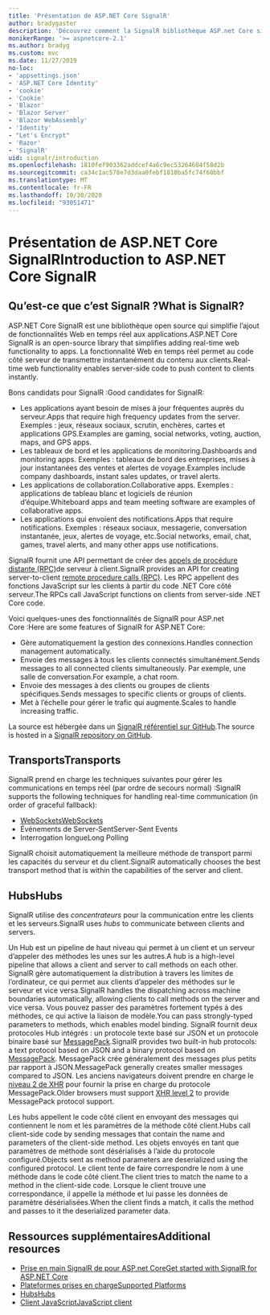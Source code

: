 ```yaml
---
title: 'Présentation de ASP.NET Core SignalR'
author: bradygaster
description: 'Découvrez comment la SignalR bibliothèque ASP.net Core simplifie l’ajout de fonctionnalités en temps réel aux applications.'
monikerRange: '>= aspnetcore-2.1'
ms.author: bradyg
ms.custom: mvc
ms.date: 11/27/2019
no-loc:
- 'appsettings.json'
- 'ASP.NET Core Identity'
- 'cookie'
- 'Cookie'
- 'Blazor'
- 'Blazor Server'
- 'Blazor WebAssembly'
- 'Identity'
- "Let's Encrypt"
- 'Razor'
- 'SignalR'
uid: signalr/introduction
ms.openlocfilehash: 1810fef903362addcef4a6c9ec53264604f58d2b
ms.sourcegitcommit: ca34c1ac578e7d3daa0febf1810ba5fc74f60bbf
ms.translationtype: MT
ms.contentlocale: fr-FR
ms.lasthandoff: 10/30/2020
ms.locfileid: "93051471"
---
```

# <a name="introduction-to-aspnet-core-no-locsignalr"></a><span data-ttu-id="29563-103">Présentation de ASP.NET Core SignalR</span><span class="sxs-lookup"><span data-stu-id="29563-103">Introduction to ASP.NET Core SignalR</span></span>

## <a name="what-is-no-locsignalr"></a><span data-ttu-id="29563-104">Qu’est-ce que c’est SignalR ?</span><span class="sxs-lookup"><span data-stu-id="29563-104">What is SignalR?</span></span>

<span data-ttu-id="29563-105">ASP.NET Core SignalR est une bibliothèque open source qui simplifie l’ajout de fonctionnalités Web en temps réel aux applications.</span><span class="sxs-lookup"><span data-stu-id="29563-105">ASP.NET Core SignalR is an open-source library that simplifies adding real-time web functionality to apps.</span></span> <span data-ttu-id="29563-106">La fonctionnalité Web en temps réel permet au code côté serveur de transmettre instantanément du contenu aux clients.</span><span class="sxs-lookup"><span data-stu-id="29563-106">Real-time web functionality enables server-side code to push content to clients instantly.</span></span>

<span data-ttu-id="29563-107">Bons candidats pour SignalR :</span><span class="sxs-lookup"><span data-stu-id="29563-107">Good candidates for SignalR:</span></span>

* <span data-ttu-id="29563-108">Les applications ayant besoin de mises à jour fréquentes auprès du serveur.</span><span class="sxs-lookup"><span data-stu-id="29563-108">Apps that require high frequency updates from the server.</span></span> <span data-ttu-id="29563-109">Exemples : jeux, réseaux sociaux, scrutin, enchères, cartes et applications GPS.</span><span class="sxs-lookup"><span data-stu-id="29563-109">Examples are gaming, social networks, voting, auction, maps, and GPS apps.</span></span>
* <span data-ttu-id="29563-110">Les tableaux de bord et les applications de monitoring.</span><span class="sxs-lookup"><span data-stu-id="29563-110">Dashboards and monitoring apps.</span></span> <span data-ttu-id="29563-111">Exemples : tableaux de bord des entreprises, mises à jour instantanées des ventes et alertes de voyage.</span><span class="sxs-lookup"><span data-stu-id="29563-111">Examples include company dashboards, instant sales updates, or travel alerts.</span></span>
* <span data-ttu-id="29563-112">Les applications de collaboration.</span><span class="sxs-lookup"><span data-stu-id="29563-112">Collaborative apps.</span></span> <span data-ttu-id="29563-113">Exemples : applications de tableau blanc et logiciels de réunion d’équipe.</span><span class="sxs-lookup"><span data-stu-id="29563-113">Whiteboard apps and team meeting software are examples of collaborative apps.</span></span>
* <span data-ttu-id="29563-114">Les applications qui envoient des notifications.</span><span class="sxs-lookup"><span data-stu-id="29563-114">Apps that require notifications.</span></span> <span data-ttu-id="29563-115">Exemples : réseaux sociaux, messagerie, conversation instantanée, jeux, alertes de voyage, etc.</span><span class="sxs-lookup"><span data-stu-id="29563-115">Social networks, email, chat, games, travel alerts, and many other apps use notifications.</span></span>

<span data-ttu-id="29563-116">SignalR fournit une API permettant de créer des [appels de procédure distante (RPC)](https://wikipedia.org/wiki/Remote_procedure_call)de serveur à client.</span><span class="sxs-lookup"><span data-stu-id="29563-116">SignalR provides an API for creating server-to-client [remote procedure calls (RPC)](https://wikipedia.org/wiki/Remote_procedure_call).</span></span> <span data-ttu-id="29563-117">Les RPC appellent des fonctions JavaScript sur les clients à partir du code .NET Core côté serveur.</span><span class="sxs-lookup"><span data-stu-id="29563-117">The RPCs call JavaScript functions on clients from server-side .NET Core code.</span></span>

<span data-ttu-id="29563-118">Voici quelques-unes des fonctionnalités de SignalR pour ASP.net Core :</span><span class="sxs-lookup"><span data-stu-id="29563-118">Here are some features of SignalR for ASP.NET Core:</span></span>

* <span data-ttu-id="29563-119">Gère automatiquement la gestion des connexions.</span><span class="sxs-lookup"><span data-stu-id="29563-119">Handles connection management automatically.</span></span>
* <span data-ttu-id="29563-120">Envoie des messages à tous les clients connectés simultanément.</span><span class="sxs-lookup"><span data-stu-id="29563-120">Sends messages to all connected clients simultaneously.</span></span> <span data-ttu-id="29563-121">Par exemple, une salle de conversation.</span><span class="sxs-lookup"><span data-stu-id="29563-121">For example, a chat room.</span></span>
* <span data-ttu-id="29563-122">Envoie des messages à des clients ou groupes de clients spécifiques.</span><span class="sxs-lookup"><span data-stu-id="29563-122">Sends messages to specific clients or groups of clients.</span></span>
* <span data-ttu-id="29563-123">Met à l’échelle pour gérer le trafic qui augmente.</span><span class="sxs-lookup"><span data-stu-id="29563-123">Scales to handle increasing traffic.</span></span>

<span data-ttu-id="29563-124">La source est hébergée dans un [ SignalR référentiel sur GitHub](https://github.com/dotnet/AspNetCore/tree/master/src/SignalR).</span><span class="sxs-lookup"><span data-stu-id="29563-124">The source is hosted in a [SignalR repository on GitHub](https://github.com/dotnet/AspNetCore/tree/master/src/SignalR).</span></span>

## <a name="transports"></a><span data-ttu-id="29563-125">Transports</span><span class="sxs-lookup"><span data-stu-id="29563-125">Transports</span></span>

<span data-ttu-id="29563-126">SignalR prend en charge les techniques suivantes pour gérer les communications en temps réel (par ordre de secours normal) :</span><span class="sxs-lookup"><span data-stu-id="29563-126">SignalR supports the following techniques for handling real-time communication (in order of graceful fallback):</span></span>

* [<span data-ttu-id="29563-127">WebSockets</span><span class="sxs-lookup"><span data-stu-id="29563-127">WebSockets</span></span>](https://tools.ietf.org/html/rfc7118)
* <span data-ttu-id="29563-128">Événements de Server-Sent</span><span class="sxs-lookup"><span data-stu-id="29563-128">Server-Sent Events</span></span>
* <span data-ttu-id="29563-129">Interrogation longue</span><span class="sxs-lookup"><span data-stu-id="29563-129">Long Polling</span></span>

<span data-ttu-id="29563-130">SignalR choisit automatiquement la meilleure méthode de transport parmi les capacités du serveur et du client.</span><span class="sxs-lookup"><span data-stu-id="29563-130">SignalR automatically chooses the best transport method that is within the capabilities of the server and client.</span></span>

## <a name="hubs"></a><span data-ttu-id="29563-131">Hubs</span><span class="sxs-lookup"><span data-stu-id="29563-131">Hubs</span></span>

<span data-ttu-id="29563-132">SignalR utilise des *concentrateurs* pour la communication entre les clients et les serveurs.</span><span class="sxs-lookup"><span data-stu-id="29563-132">SignalR uses *hubs* to communicate between clients and servers.</span></span>

<span data-ttu-id="29563-133">Un Hub est un pipeline de haut niveau qui permet à un client et un serveur d’appeler des méthodes les unes sur les autres.</span><span class="sxs-lookup"><span data-stu-id="29563-133">A hub is a high-level pipeline that allows a client and server to call methods on each other.</span></span> <span data-ttu-id="29563-134">SignalR gère automatiquement la distribution à travers les limites de l’ordinateur, ce qui permet aux clients d’appeler des méthodes sur le serveur et vice versa.</span><span class="sxs-lookup"><span data-stu-id="29563-134">SignalR handles the dispatching across machine boundaries automatically, allowing clients to call methods on the server and vice versa.</span></span> <span data-ttu-id="29563-135">Vous pouvez passer des paramètres fortement typés à des méthodes, ce qui active la liaison de modèle.</span><span class="sxs-lookup"><span data-stu-id="29563-135">You can pass strongly-typed parameters to methods, which enables model binding.</span></span> <span data-ttu-id="29563-136">SignalR fournit deux protocoles Hub intégrés : un protocole texte basé sur JSON et un protocole binaire basé sur [MessagePack](https://msgpack.org/).</span><span class="sxs-lookup"><span data-stu-id="29563-136">SignalR provides two built-in hub protocols: a text protocol based on JSON and a binary protocol based on [MessagePack](https://msgpack.org/).</span></span>  <span data-ttu-id="29563-137">MessagePack crée généralement des messages plus petits par rapport à JSON.</span><span class="sxs-lookup"><span data-stu-id="29563-137">MessagePack generally creates smaller messages compared to JSON.</span></span> <span data-ttu-id="29563-138">Les anciens navigateurs doivent prendre en charge le [niveau 2 de XHR](https://caniuse.com/#feat=xhr2) pour fournir la prise en charge du protocole MessagePack.</span><span class="sxs-lookup"><span data-stu-id="29563-138">Older browsers must support [XHR level 2](https://caniuse.com/#feat=xhr2) to provide MessagePack protocol support.</span></span>

<span data-ttu-id="29563-139">Les hubs appellent le code côté client en envoyant des messages qui contiennent le nom et les paramètres de la méthode côté client.</span><span class="sxs-lookup"><span data-stu-id="29563-139">Hubs call client-side code by sending messages that contain the name and parameters of the client-side method.</span></span> <span data-ttu-id="29563-140">Les objets envoyés en tant que paramètres de méthode sont désérialisés à l’aide du protocole configuré.</span><span class="sxs-lookup"><span data-stu-id="29563-140">Objects sent as method parameters are deserialized using the configured protocol.</span></span> <span data-ttu-id="29563-141">Le client tente de faire correspondre le nom à une méthode dans le code côté client.</span><span class="sxs-lookup"><span data-stu-id="29563-141">The client tries to match the name to a method in the client-side code.</span></span> <span data-ttu-id="29563-142">Lorsque le client trouve une correspondance, il appelle la méthode et lui passe les données de paramètre désérialisées.</span><span class="sxs-lookup"><span data-stu-id="29563-142">When the client finds a match, it calls the method and passes to it the deserialized parameter data.</span></span>

## <a name="additional-resources"></a><span data-ttu-id="29563-143">Ressources supplémentaires</span><span class="sxs-lookup"><span data-stu-id="29563-143">Additional resources</span></span>

* [<span data-ttu-id="29563-144">Prise en main SignalR de pour ASP.net Core</span><span class="sxs-lookup"><span data-stu-id="29563-144">Get started with SignalR for ASP.NET Core</span></span>](xref:tutorials/signalr)
* [<span data-ttu-id="29563-145">Plateformes prises en charge</span><span class="sxs-lookup"><span data-stu-id="29563-145">Supported Platforms</span></span>](xref:signalr/supported-platforms)
* [<span data-ttu-id="29563-146">Hubs</span><span class="sxs-lookup"><span data-stu-id="29563-146">Hubs</span></span>](xref:signalr/hubs)
* [<span data-ttu-id="29563-147">Client JavaScript</span><span class="sxs-lookup"><span data-stu-id="29563-147">JavaScript client</span></span>](xref:signalr/javascript-client)
